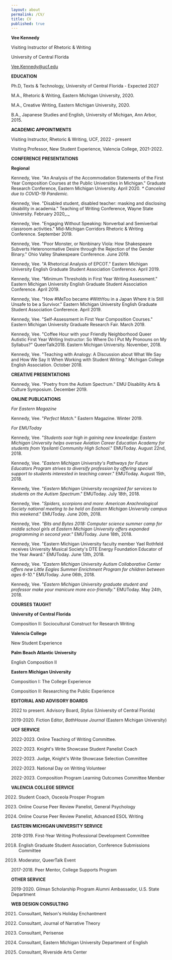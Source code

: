 ```yaml
---
layout: about
permalink: /CV/
title: CV
published: true
---
```


**Vee Kennedy** 

Visiting Instructor of Rhetoric & Writing 

University of Central Florida

Vee.Kennedy@ucf.edu 

**EDUCATION**

Ph.D, Texts & Technology, University of Central Florida - Expected 2027 

M.A., Rhetoric & Writing, Eastern Michigan University, 2020.

M.A., Creative Writing, Eastern Michigan University, 2020.

B.A., Japanese Studies and English, University of Michigan, Ann Arbor, 2015.

**ACADEMIC APPOINTMENTS**

Visiting Instructor, Rhetoric & Writing, UCF, 2022 - present

Visiting Professor, New Student Experience, Valencia College, 2021-2022.

**CONFERENCE PRESENTATIONS**

**Regional**

Kennedy, Vee. "An Analysis of the Accommodation Statements of the First Year Composition Courses at the Public Universities in Michigan." Graduate Research Conference, Eastern Michigan University. April 2020. _\* Canceled due to COVID-19 Pandemic._

Kennedy, Vee. "Disabled student, disabled teacher: masking and disclosing disability in academia." Teaching of Writing Conference, Wayne State University. February 2020_._

Kennedy, Vee. "Engaging Without Speaking: Nonverbal and Semiverbal classroom activities." Mid-Michigan Corridors Rhetoric & Writing Conference. September 2019.

Kennedy, Vee. "Poor Monster, or Nonbinary Viola: How Shakespeare Subverts Heteronormative Desire through the Rejection of the Gender Binary." Ohio Valley Shakespeare Conference. June 2019.

Kennedy, Vee. "A Rhetorical Analysis of EPCOT." Eastern Michigan University English Graduate Student Association Conference. April 2019.

Kennedy, Vee. "Minimum Thresholds in First Year Writing Assessment." Eastern Michigan University English Graduate Student Association Conference. April 2019.

Kennedy, Vee. "How #MeToo became #WithYou in a Japan Where it is Still Unsafe to be a Survivor." Eastern Michigan University English Graduate Student Association Conference. April 2019.

Kennedy, Vee. "Self-Assessment in First Year Composition Courses." Eastern Michigan University Graduate Research Fair. March 2019.

Kennedy, Vee. "Coffee Hour with your Friendly Neighborhood Queer Autistic First Year Writing Instructor: So Where Do I Put My Pronouns on My Syllabus?" QueerTalk2018. Eastern Michigan University. November, 2018.

Kennedy, Vee. "Teaching with Analogy: A Discussion about What We Say and How We Say It When Working with Student Writing." Michigan College English Association. October 2018.

**CREATIVE PRESENTATIONS**

Kennedy, Vee. "Poetry from the Autism Spectrum." EMU Disability Arts & Culture Symposium. December 2019.

**ONLINE PUBLICATIONS**

_For Eastern Magazine_

Kennedy, Vee. "_Perfect Match._" Eastern Magazine. Winter 2019.

_For EMUToday_

Kennedy, Vee. "_Students soar high in gaining new knowledge: Eastern Michigan University helps oversee Aviation Career Education Academy for students from Ypsilanti Community High School_." EMUToday. August 22nd, 2018.

Kennedy, Vee. "_Eastern Michigan University's Pathways for Future Educators Program strives to diversify profession by offering special support to students interested in teaching career_." EMUToday. August 15th, 2018.

Kennedy, Vee. "_Eastern Michigan University recognized for services to students on the Autism Spectrum_." EMUToday. July 18th, 2018.

Kennedy, Vee. "_Spiders, scorpions and more: American Arachnological Society national meeting to be held on Eastern Michigan University campus this weekend_." EMUToday. June 20th, 2018.

Kennedy, Vee. _"Bits and Bytes 2018: Computer science summer camp for middle school girls at Eastern Michigan University offers expanded programming in second year."_ EMUToday. June 18th, 2018.

Kennedy, Vee. "Eastern Michigan University faculty member Yael Rothfeld receives University Musical Society's DTE Energy Foundation Educator of the Year Award." EMUToday. June 13th, 2018.

Kennedy, Vee. "_Eastern Michigan University Autism Collaborative Center offers new Little Eagles Summer Enrichment Program for children between ages 6-10._" EMUToday. June 06th, 2018.

Kennedy, Vee. "_Eastern Michigan University graduate student and professor make your manicure more eco-friendly._" EMUToday. May 24th, 2018.

**COURSES TAUGHT**

**University of Central Florida**

Composition II: Sociocultural Construct for Research Writing

**Valencia College**

New Student Experience

**Palm Beach Atlantic University**

English Composition II

**Eastern Michigan University**

Composition I: The College Experience

Composition II: Researching the Public Experience

**EDITORIAL AND ADVISORY BOARDS**

2022 to present. Advisory Board, _Stylus_ (University of Central Florida)

2019-2020. Fiction Editor, _BathHouse Journal_ (Eastern Michigan University)

**UCF SERVICE**

2022-2023. Online Teaching of Writing Committee.

2022-2023. Knight's Write Showcase Student Panelist Coach

2022-2023. Judge, Knight's Write Showcase Selection Committee

2022-2023. National Day on Writing Volunteer

2022-2023. Composition Program Learning Outcomes Committee Member

**VALENCIA COLLEGE SERVICE**

2022. Student Coach, Osceola Prosper Program

2022. Online Course Peer Review Panelist, General Psychology

2021. Online Course Peer Review Panelist, Advanced ESOL Writing

**EASTERN MICHIGAN UNIVERSITY SERVICE**

2018-2019. First-Year Writing Professional Development Committee

2018. English Graduate Student Association, Conference Submissions Committee

2018. Moderator, QueerTalk Event

2017-2018. Peer Mentor, College Supports Program

**OTHER SERVICE**

2019-2020. Gilman Scholarship Program Alumni Ambassador, U.S. State Department

**WEB DESIGN CONSULTING**

2021. Consultant, Nelson's Holiday Enchantment

2019. Consultant, Journal of Narrative Theory

2019. Consultant, Perisense

2018. Consultant, Eastern Michigan University Department of English

2017. Consultant, Riverside Arts Center